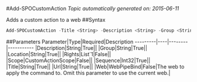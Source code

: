 #Add-SPOCustomAction
*Topic automatically generated on: 2015-06-11*

Adds a custom action to a web
##Syntax
```powershell
Add-SPOCustomAction -Title <String> -Description <String> -Group <String> -Location <String> -Sequence <Int32> -Url <String> [-Rights <List`1>] [-Scope <CustomActionScope>] [-Web <WebPipeBind>]
```


##Parameters
Parameter|Type|Required|Description
---------|----|--------|-----------
|Description|String|True||
|Group|String|True||
|Location|String|True||
|Rights|List`1|False||
|Scope|CustomActionScope|False||
|Sequence|Int32|True||
|Title|String|True||
|Url|String|True||
|Web|WebPipeBind|False|The web to apply the command to. Omit this parameter to use the current web.|
<!-- Ref: 0C9B7955ED961A57AE35BD7772C05145 -->